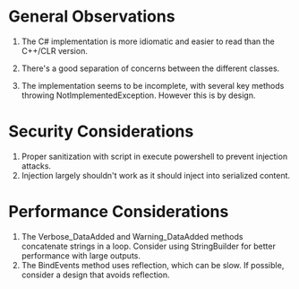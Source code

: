 # General Observations

1. The C# implementation is more idiomatic and easier to read than the C++/CLR version.

2. There's a good separation of concerns between the different classes.

3. The implementation seems to be incomplete, with several key methods throwing NotImplementedException. However this is by design.

# Security Considerations

1. Proper sanitization with script in execute powershell to prevent injection attacks.
2. Injection largely shouldn't work as it should inject into serialized content.

# Performance Considerations

1. The Verbose_DataAdded and Warning_DataAdded methods concatenate strings in a loop. Consider using StringBuilder for better performance with large outputs.
2. The BindEvents method uses reflection, which can be slow. If possible, consider a design that avoids reflection.